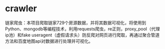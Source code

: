 # crawler
链家爬虫：本项目爬取链家729个房源数据，并将其数据可视化，将使用到Python、mongodb等编程技术，利用requests爬虫，re正则，proxy_pool（代理ip池）和fake useragent（虚假请求头）防反爬对网页进行爬取，再通过聚合管道方法和百度地图api对数据进行处理并可视化。
